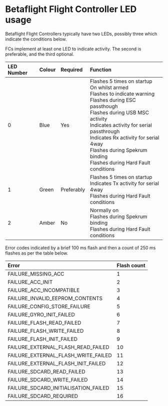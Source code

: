 # Betaflight Flight Controller LED usage

Betaflight Flight Controllers typically have two LEDs, possibly three which indicate the conditions below.

FCs implement at least one LED to indicate activity. The second is preferable, and the third optional.

| LED Number | Colour | Required | Function |
| :-- | :-- | :-- | :-- |
| 0 | Blue | Yes | Flashes 5 times on startup<br>On whilst armed<br>Flashes to indicate warning<br>Flashes during ESC passthough<br>Flashes during USB MSC activity<br>Indicates activity for serial passthrough<br>Indicates Rx activity for serial 4way<br>Flashes during Spekrum binding<br>Flashes during Hard Fault conditions |
| 1 | Green | Preferably | Flashes 5 times on startup<br>Indicates Tx activity for serial 4way<br>Flashes during Hard Fault conditions |
| 2 | Amber | No | Normally on<br>Flashes during Spekrum binding<br>Flashes during Hard Fault conditions |

Error codes indicated by a brief 100 ms flash and then a count of 250 ms flashes as per the table below.

| Error | Flash count |
| :-- | :-- |
| FAILURE\_MISSING\_ACC | 1 |
| FAILURE\_ACC\_INIT | 2 |
| FAILURE\_ACC\_INCOMPATIBLE | 3 |
| FAILURE\_INVALID\_EEPROM\_CONTENTS | 4 |
| FAILURE\_CONFIG\_STORE\_FAILURE | 5 |
| FAILURE\_GYRO\_INIT\_FAILED | 6 |
| FAILURE\_FLASH\_READ\_FAILED | 7 |
| FAILURE\_FLASH\_WRITE\_FAILED | 8 |
| FAILURE\_FLASH\_INIT\_FAILED | 9 |
| FAILURE\_EXTERNAL\_FLASH\_READ\_FAILED | 10 |
| FAILURE\_EXTERNAL\_FLASH\_WRITE\_FAILED | 11 |
| FAILURE\_EXTERNAL\_FLASH\_INIT\_FAILED | 12 |
| FAILURE\_SDCARD\_READ\_FAILED | 13 |
| FAILURE\_SDCARD\_WRITE\_FAILED | 14 |
| FAILURE\_SDCARD\_INITIALISATION\_FAILED | 15 |
| FAILURE\_SDCARD\_REQUIRED | 16 |
